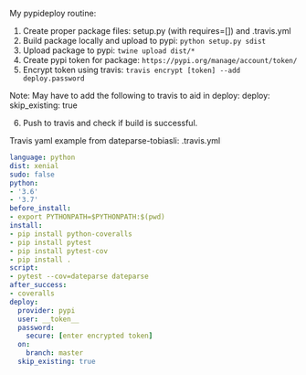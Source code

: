 My pypideploy routine:

1) Create proper package files: setup.py (with requires=[]) and .travis.yml
2) Build package locally and upload to pypi: `python setup.py sdist`
3) Upload package to pypi: `twine upload dist/*`         
4) Create pypi token for package: `https://pypi.org/manage/account/token/` 
5) Encrypt token using travis: `travis encrypt [token] --add deploy.password`

Note: May have to add the following to travis to aid in deploy:
deploy:
	skip_existing: true


6) Push to travis and check if build is successful.


Travis yaml example from dateparse-tobiasli:
.travis.yml
```yaml
language: python
dist: xenial
sudo: false
python:
- '3.6'
- '3.7'
before_install:
- export PYTHONPATH=$PYTHONPATH:$(pwd)
install:
- pip install python-coveralls
- pip install pytest
- pip install pytest-cov
- pip install .
script:
- pytest --cov=dateparse dateparse
after_success:
- coveralls
deploy:
  provider: pypi
  user: __token__
  password:
    secure: [enter encrypted token]
  on:
    branch: master
  skip_existing: true
```
